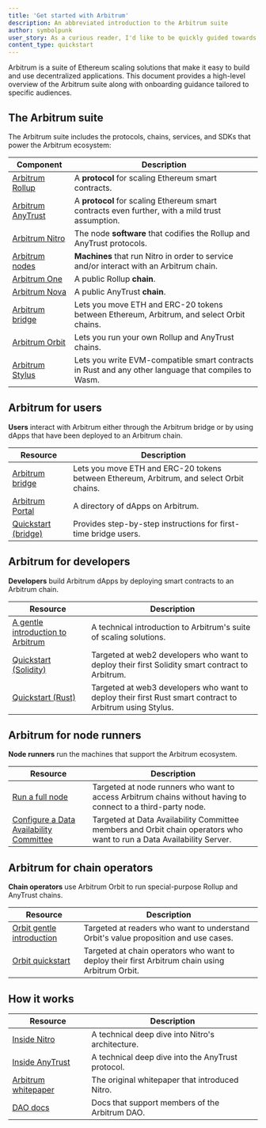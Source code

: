 ```yaml
---
title: 'Get started with Arbitrum'
description: An abbreviated introduction to the Arbitrum suite
author: symbolpunk
user_story: As a curious reader, I'd like to be quickly guided towards first steps based on my particular needs.
content_type: quickstart
---
```


<a data-quicklook-from="arbitrum">Arbitrum</a> is a suite of Ethereum scaling solutions that make it
easy to build and use decentralized applications. This document provides a high-level overview of the
Arbitrum suite along with onboarding guidance tailored to specific audiences.

## The Arbitrum suite

The Arbitrum suite includes the protocols, chains, services, and SDKs that power the Arbitrum ecosystem:

| Component                                                         | Description                                                                                         |
| ----------------------------------------------------------------- | --------------------------------------------------------------------------------------------------- |
| [Arbitrum Rollup](/how-arbitrum-works/inside-arbitrum-nitro.md)   | A **protocol** for scaling Ethereum smart contracts.                                                |
| [Arbitrum AnyTrust](/how-arbitrum-works/inside-anytrust.md)       | A **protocol** for scaling Ethereum smart contracts even further, with a mild trust assumption.     |
| [Arbitrum Nitro](/how-arbitrum-works/inside-arbitrum-nitro.md)    | The node **software** that codifies the Rollup and AnyTrust protocols.                              |
| [Arbitrum nodes](/run-arbitrum-node/03-run-full-node.md)          | **Machines** that run Nitro in order to service and/or interact with an Arbitrum chain.             |
| [Arbitrum One](https://portal.arbitrum.io/?chains=arbitrum-one)   | A public Rollup **chain**.                                                                          |
| [Arbitrum Nova](https://portal.arbitrum.io/?chains=arbitrum-nova) | A public AnyTrust **chain**.                                                                        |
| [Arbitrum bridge](https://bridge.arbitrum.io/)                    | Lets you move ETH and ERC-20 tokens between Ethereum, Arbitrum, and select Orbit chains.            |
| [Arbitrum Orbit](https://orbit.arbitrum.io/)                      | Lets you run your own Rollup and AnyTrust chains.                                                   |
| [Arbitrum Stylus](/stylus/stylus-gentle-introduction)             | Lets you write EVM-compatible smart contracts in Rust and any other language that compiles to Wasm. |

## Arbitrum for users

**Users** interact with Arbitrum either through the Arbitrum bridge or by using dApps that have been deployed to an Arbitrum chain.

| Resource                                                 | Description                                                                              |
| -------------------------------------------------------- | ---------------------------------------------------------------------------------------- |
| [Arbitrum bridge](https://bridge.arbitrum.io/)           | Lets you move ETH and ERC-20 tokens between Ethereum, Arbitrum, and select Orbit chains. |
| [Arbitrum Portal](https://portal.arbitrum.io/)           | A directory of dApps on Arbitrum.                                                        |
| [Quickstart (bridge)](/arbitrum-bridge/01-quickstart.md) | Provides step-by-step instructions for first-time bridge users.                          |

## Arbitrum for developers

**Developers** build Arbitrum dApps by deploying smart contracts to an Arbitrum chain.

| Resource                                                                             | Description                                                                                              |
| ------------------------------------------------------------------------------------ | -------------------------------------------------------------------------------------------------------- |
| [A gentle introduction to Arbitrum](/welcome/arbitrum-gentle-introduction)           | A technical introduction to Arbitrum's suite of scaling solutions.                                       |
| [Quickstart (Solidity)](/build-decentralized-apps/01-quickstart-solidity-hardhat.md) | Targeted at web2 developers who want to deploy their first Solidity smart contract to Arbitrum.          |
| [Quickstart (Rust)](/stylus/stylus-quickstart)                                       | Targeted at web3 developers who want to deploy their first Rust smart contract to Arbitrum using Stylus. |

## Arbitrum for node runners

**Node runners** run the machines that support the Arbitrum ecosystem.

| Resource                                                                                                     | Description                                                                                                           |
| ------------------------------------------------------------------------------------------------------------ | --------------------------------------------------------------------------------------------------------------------- |
| [Run a full node](/run-arbitrum-node/03-run-full-node.md)                                                    | Targeted at node runners who want to access Arbitrum chains without having to connect to a third-party node.          |
| [Configure a Data Availability Committee](/run-arbitrum-node/data-availability-committees/01-get-started.mdx) | Targeted at Data Availability Committee members and Orbit chain operators who want to run a Data Availability Server. |

## Arbitrum for chain operators

**Chain operators** use Arbitrum Orbit to run special-purpose Rollup and AnyTrust chains.

| Resource                                                                   | Description                                                                                     |
| -------------------------------------------------------------------------- | ----------------------------------------------------------------------------------------------- |
| [Orbit gentle introduction](/launch-orbit-chain/orbit-gentle-introduction) | Targeted at readers who want to understand Orbit's value proposition and use cases.             |
| [Orbit quickstart](/launch-orbit-chain/orbit-quickstart)                   | Targeted at chain operators who want to deploy their first Arbitrum chain using Arbitrum Orbit. |

## How it works

| Resource                                                                                           | Description                                       |
| -------------------------------------------------------------------------------------------------- | ------------------------------------------------- |
| [Inside Nitro](/how-arbitrum-works/inside-arbitrum-nitro.md)                                       | A technical deep dive into Nitro's architecture.  |
| [Inside AnyTrust](/how-arbitrum-works/inside-anytrust.md)                                          | A technical deep dive into the AnyTrust protocol. |
| [Arbitrum whitepaper](https://github.com/OffchainLabs/nitro/blob/master/docs/Nitro-whitepaper.pdf) | The original whitepaper that introduced Nitro.    |
| [DAO docs](https://docs.arbitrum.foundation/gentle-intro-dao-governance)                           | Docs that support members of the Arbitrum DAO.    |
